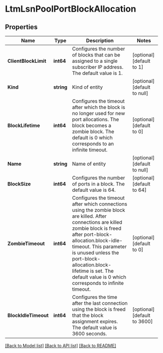 # LtmLsnPoolPortBlockAllocation

## Properties
Name | Type | Description | Notes
------------ | ------------- | ------------- | -------------
**ClientBlockLimit** | **int64** | Configures the number of blocks that can be assigned to a single subscriber IP address. The default value is 1. | [optional] [default to 1]
**Kind** | **string** | Kind of entity | [optional] [default to null]
**BlockLifetime** | **int64** | Configures the timeout after which the block is no longer used for new port allocations. The block becomes a zombie block. The default is 0 which corresponds to an infinite timeout. | [optional] [default to 0]
**Name** | **string** | Name of entity | [optional] [default to null]
**BlockSize** | **int64** | Configures the number of ports in a block. The default value is 64. | [optional] [default to 64]
**ZombieTimeout** | **int64** | Configures the timeout after which connections using the zombie block are killed. After connections are killed zombie block is freed after port-block-allocation.block-idle-timeout. This parameter is unused unless the port-block-allocation.block-lifetime is set. The default value is 0 which corresponds to infinite timeout. | [optional] [default to 0]
**BlockIdleTimeout** | **int64** | Configures the time after the last connection using the block is freed that the block assignment expires. The default value is 3600 seconds. | [optional] [default to 3600]

[[Back to Model list]](../README.md#documentation-for-models) [[Back to API list]](../README.md#documentation-for-api-endpoints) [[Back to README]](../README.md)


